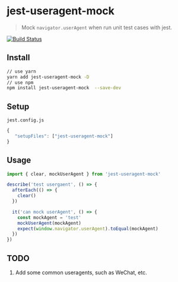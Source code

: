 # jest-useragent-mock
> Mock `navigator.userAgent` when run unit test cases with jest.

[![Build Status](https://travis-ci.org/ariesjia/jest-useragent-mock.svg?branch=master)](https://travis-ci.org/ariesjia/jest-useragent-mock)


## Install
```bash
// use yarn
yarn add jest-useragent-mock -D
// use npm
npm install jest-useragent-mock  --save-dev
```

## Setup
`jest.config.js`
```javascript
{
   "setupFiles": ["jest-useragent-mock"]
}
```

## Usage
```javascript
import { clear, mockUserAgent } from 'jest-useragent-mock'

describe('test usergaent', () => {
  afterEach(() => {
    clear()
  })

  it('can mock userAgent', () => {
    const mockAgent = 'test'
    mockUserAgent(mockAgent)
    expect(window.navigator.userAgent).toEqual(mockAgent)
  })
})

```

## TODO
1. Add some common useragents, such as WeChat, etc.